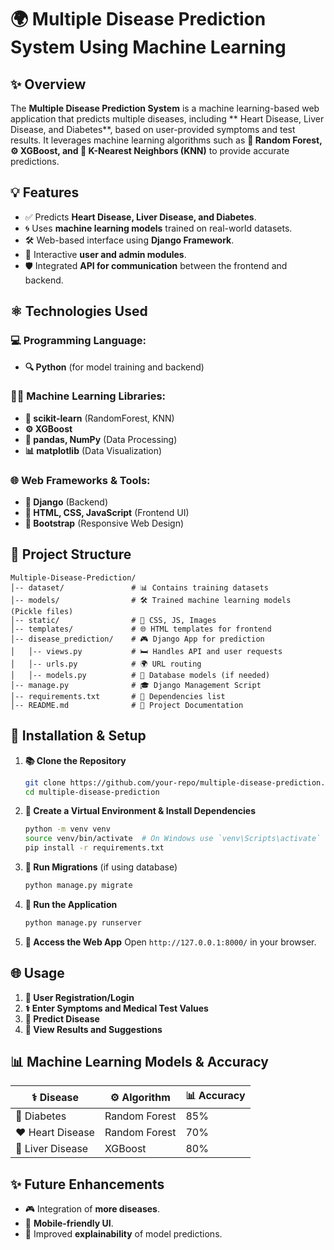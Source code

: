 # 🌍 Multiple Disease Prediction System Using Machine Learning

## ✨ Overview
The **Multiple Disease Prediction System** is a machine learning-based web application that predicts multiple diseases, 
including ** Heart Disease, Liver Disease, and Diabetes**, based on user-provided symptoms and test results.
It leverages machine learning algorithms such as **🌟 Random Forest, ⚙️ XGBoost, and 🔎 K-Nearest Neighbors (KNN)** to provide accurate predictions.

## 💡 Features
- ✅ Predicts **Heart Disease, Liver Disease, and Diabetes**.
- 🌀 Uses **machine learning models** trained on real-world datasets.
- 🛠️ Web-based interface using **Django Framework**.
- 🔧 Interactive **user and admin modules**.
- 🛡️ Integrated **API for communication** between the frontend and backend.

## ⚛️ Technologies Used
### 💻 Programming Language:
- **🔍 Python** (for model training and backend)

### 👩‍🎓 Machine Learning Libraries:
- **🌟 scikit-learn** (RandomForest, KNN)
- **⚙️ XGBoost**
- **🧠 pandas, NumPy** (Data Processing)
- **📊 matplotlib** (Data Visualization)

### 🌐 Web Frameworks & Tools:
- **🏢 Django** (Backend)
- **📝 HTML, CSS, JavaScript** (Frontend UI)
- **🌈 Bootstrap** (Responsive Web Design)

## 📂 Project Structure
```
Multiple-Disease-Prediction/
│-- dataset/               # 📊 Contains training datasets
│-- models/                # 🛠️ Trained machine learning models (Pickle files)
│-- static/                # 👾 CSS, JS, Images
│-- templates/             # 🌐 HTML templates for frontend
│-- disease_prediction/    # 🎮 Django App for prediction
│   │-- views.py           # 🛏 Handles API and user requests
│   │-- urls.py            # 🌍 URL routing
│   │-- models.py          # 📃 Database models (if needed)
│-- manage.py              # 🎓 Django Management Script
│-- requirements.txt       # 🎩 Dependencies list
│-- README.md              # 📖 Project Documentation
```

## 🚀 Installation & Setup
1. **📚 Clone the Repository**
   ```sh
   git clone https://github.com/your-repo/multiple-disease-prediction.git
   cd multiple-disease-prediction
   ```
2. **🧙 Create a Virtual Environment & Install Dependencies**
   ```sh
   python -m venv venv
   source venv/bin/activate  # On Windows use `venv\Scripts\activate`
   pip install -r requirements.txt
   ```
3. **🏢 Run Migrations** (if using database)
   ```sh
   python manage.py migrate
   ```
4. **🚪 Run the Application**
   ```sh
   python manage.py runserver
   ```
5. **📱 Access the Web App**
   Open `http://127.0.0.1:8000/` in your browser.

## 🌐 Usage
1. **👤 User Registration/Login**
2. **⚕️ Enter Symptoms and Medical Test Values**
3. **🔢 Predict Disease**
4. **🎉 View Results and Suggestions**

## 📊 Machine Learning Models & Accuracy
| ⚕️ Disease  | ⚙️ Algorithm  | 📊 Accuracy |
|----------|-----------|----------|
| 💜 Diabetes | Random Forest  | 85%  |
| ❤️ Heart Disease | Random Forest | 70%  |
| 🌟 Liver Disease | XGBoost | 80% |

## ✨ Future Enhancements
- 🎮 Integration of **more diseases**.
- 📱 **Mobile-friendly UI**.
- 🧠 Improved **explainability** of model predictions.

